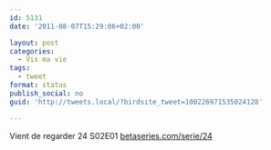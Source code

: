 ```yaml
---
id: 5131
date: '2011-08-07T15:29:06+02:00'

layout: post
categories:
  - Vis ma vie
tags:
  - tweet
format: status
publish_social: no
guid: 'http://tweets.local/?birdsite_tweet=100226971535024128'

---
```


Vient de regarder 24 S02E01 [betaseries.com/serie/24](https://www.betaseries.com/serie/24)
